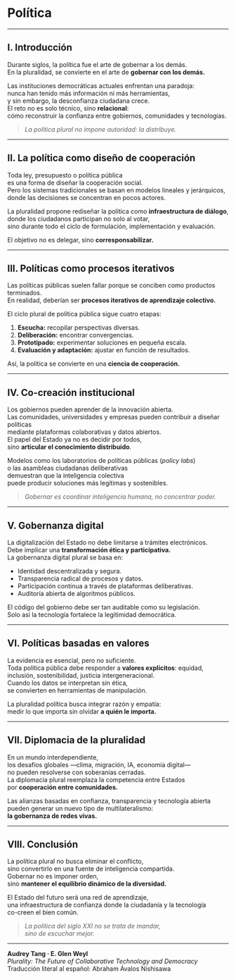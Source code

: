 # Política

---

## I. Introducción

Durante siglos, la política fue el arte de gobernar a los demás.  
En la pluralidad, se convierte en el arte de **gobernar con los demás.**

Las instituciones democráticas actuales enfrentan una paradoja:  
nunca han tenido más información ni más herramientas,  
y sin embargo, la desconfianza ciudadana crece.  
El reto no es solo técnico, sino **relacional**:  
cómo reconstruir la confianza entre gobiernos, comunidades y tecnologías.

> *La política plural no impone autoridad: la distribuye.*

---

## II. La política como diseño de cooperación

Toda ley, presupuesto o política pública  
es una forma de diseñar la cooperación social.  
Pero los sistemas tradicionales se basan en modelos lineales y jerárquicos,  
donde las decisiones se concentran en pocos actores.

La pluralidad propone rediseñar la política como **infraestructura de diálogo**,  
donde los ciudadanos participan no solo al votar,  
sino durante todo el ciclo de formulación, implementación y evaluación.

El objetivo no es delegar, sino **corresponsabilizar.**

---

## III. Políticas como procesos iterativos

Las políticas públicas suelen fallar porque se conciben como productos terminados.  
En realidad, deberían ser **procesos iterativos de aprendizaje colectivo.**

El ciclo plural de política pública sigue cuatro etapas:
1. **Escucha:** recopilar perspectivas diversas.  
2. **Deliberación:** encontrar convergencias.  
3. **Prototipado:** experimentar soluciones en pequeña escala.  
4. **Evaluación y adaptación:** ajustar en función de resultados.  

Así, la política se convierte en una **ciencia de cooperación.**

---

## IV. Co-creación institucional

Los gobiernos pueden aprender de la innovación abierta.  
Las comunidades, universidades y empresas pueden contribuir a diseñar políticas  
mediante plataformas colaborativas y datos abiertos.  
El papel del Estado ya no es decidir por todos,  
sino **articular el conocimiento distribuido**.

Modelos como los laboratorios de políticas públicas (*policy labs*)  
o las asambleas ciudadanas deliberativas  
demuestran que la inteligencia colectiva  
puede producir soluciones más legítimas y sostenibles.

> *Gobernar es coordinar inteligencia humana, no concentrar poder.*

---

## V. Gobernanza digital

La digitalización del Estado no debe limitarse a trámites electrónicos.  
Debe implicar una **transformación ética y participativa.**  
La gobernanza digital plural se basa en:
- Identidad descentralizada y segura.  
- Transparencia radical de procesos y datos.  
- Participación continua a través de plataformas deliberativas.  
- Auditoría abierta de algoritmos públicos.  

El código del gobierno debe ser tan auditable como su legislación.  
Solo así la tecnología fortalece la legitimidad democrática.

---

## VI. Políticas basadas en valores

La evidencia es esencial, pero no suficiente.  
Toda política pública debe responder a **valores explícitos**: equidad, inclusión, sostenibilidad, justicia intergeneracional.  
Cuando los datos se interpretan sin ética,  
se convierten en herramientas de manipulación.

La pluralidad política busca integrar razón y empatía:  
medir lo que importa sin olvidar **a quién le importa.**

---

## VII. Diplomacia de la pluralidad

En un mundo interdependiente,  
los desafíos globales —clima, migración, IA, economía digital—  
no pueden resolverse con soberanías cerradas.  
La diplomacia plural reemplaza la competencia entre Estados  
por **cooperación entre comunidades.**

Las alianzas basadas en confianza, transparencia y tecnología abierta  
pueden generar un nuevo tipo de multilateralismo:  
**la gobernanza de redes vivas.**

---

## VIII. Conclusión

La política plural no busca eliminar el conflicto,  
sino convertirlo en una fuente de inteligencia compartida.  
Gobernar no es imponer orden,  
sino **mantener el equilibrio dinámico de la diversidad.**

El Estado del futuro será una red de aprendizaje,  
una infraestructura de confianza donde la ciudadanía y la tecnología  
co-creen el bien común.

> *La política del siglo XXI no se trata de mandar,  
sino de escuchar mejor.*

---

**Audrey Tang · E. Glen Weyl**  
*Plurality: The Future of Collaborative Technology and Democracy*  
Traducción literal al español: Abraham Ávalos Nishisawa

